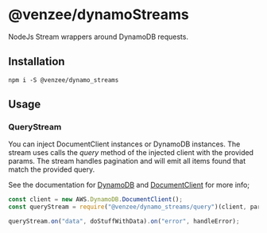 # @venzee/dynamoStreams

NodeJs Stream wrappers around DynamoDB requests.

## Installation

`npm i -S @venzee/dynamo_streams`

## Usage

### QueryStream

You can inject DocumentClient instances or DynamoDB instances. The stream uses calls the _query_ method of the injected client with the provided params.
The stream handles pagination and will emit all items found that match the provided query.

See the documentation for [DynamoDB](https://docs.aws.amazon.com/AWSJavaScriptSDK/latest/AWS/DynamoDB.html#query-property) and [DocumentClient](https://docs.aws.amazon.com/AWSJavaScriptSDK/latest/AWS/DynamoDB/DocumentClient.html#query-property) for more info;

```js
const client = new AWS.DynamoDB.DocumentClient();
const queryStream = require("@venzee/dynamo_streams/query")(client, params);

queryStream.on("data", doStuffWithData).on("error", handleError);
```
